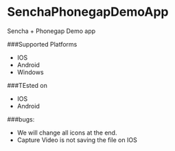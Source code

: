 SenchaPhonegapDemoApp
=====================

Sencha + Phonegap Demo app






###Supported Platforms
* IOS
* Android
* Windows

###TEsted on
* IOS
* Android


###bugs:
* We will change all icons at the end.
* Capture Video is not saving the file on IOS
